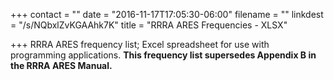 +++
contact = ""
date = "2016-11-17T17:05:30-06:00"
filename = ""
linkdest = "/s/NQbxlZvKGAAhk7K"
title = "RRRA ARES Frequencies - XLSX"

+++
RRRA ARES frequency list; Excel spreadsheet for use with
programming applications.
**This frequency list supersedes Appendix B in the RRRA ARES Manual.**
